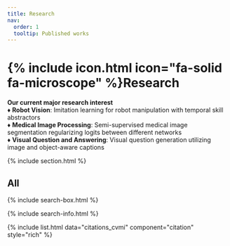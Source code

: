 ```yaml
---
title: Research
nav:
  order: 1
  tooltip: Published works
---
```


# {% include icon.html icon="fa-solid fa-microscope" %}Research

<b>Our current major research interest</b> <br>
♦︎ <b>Robot Vision</b>: Imitation learning for robot manipulation with temporal skill abstractors <br>
♦︎ <b>Medical Image Processing</b>: Semi-supervised medical image segmentation regularizing logits between different networks<br>
♦︎ <b>Visual Question and Answering</b>: Visual question generation utilizing image and object-aware captions

{% include section.html %}

## All

{% include search-box.html %}

{% include search-info.html %}

{% include list.html data="citations_cvmi" component="citation" style="rich" %}

